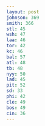 ```yaml
---
layout: post
johnson: 369
smith: 366
stl: 45
wsh: 47
laa: 46
tor: 42
kc: 46
bal: 57
atl: 48
tb: 48
nyy: 50
lad: 45
pit: 52
sd: 33
phi: 42
cle: 49
bos: 49
cin: 36
---
```

